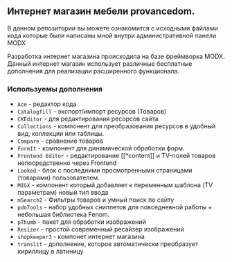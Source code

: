## Интернет магазин мебели provancedom.

В данном репозитории вы можете ознакомится с исходными файлами кода которые были написаны мной внутри административной
панели MODX

Разработка интернет магазина происходила на базе фреймворка MODX.
Данный интернет магазин использует различные бесплатные дополнения для реализации расширенного функционала.  




### Используемы дополнения 

* `Ace` - редактор кода
* `Сatalogfill` - экспорт/импорт ресурсов (Товаров)
* `CKEditor` - для редактирования ресорсов сайта
* `Collections` - компонент для преобразования ресурсов в удобный вид, коллекции или таблицы.
* `Сompare` - сравнение товаров 
* `FormIt` -  компонент для динамической обработки форм.
* `Frontend Editor` - редактирование [[*content]] и TV-полей товаров непосредственно через Frontend
* `Looked` - блок с последними просмотренными страницами (товарами) пользователем.
* `MIGX` - компонент который добавляет к переменным шаблона (TV параметрам) новый тип ввода
* `mSearch2` - Фильтры товаров и умный поиск по сайту
* `pdoTools` - набор удобных сниппетов для повседневной работы + небольшая библиотека Fenom.
* `pThumb` - пакет для обработки изображений
* `Resizer` - простой современный ресайзер изображений
* `shopkeeper3` - компонет интернет магазина 
* `translit` - дополнение, которое автоматически преобразует кириллицу в латиницу